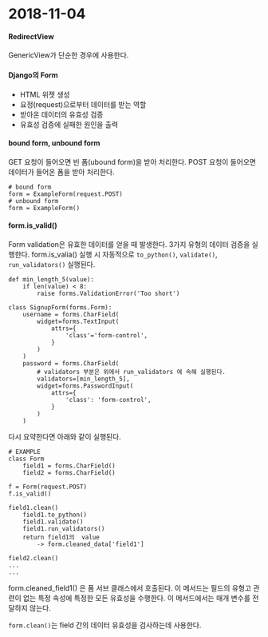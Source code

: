 # 2018-11-04

#### RedirectView
GenericView가 단순한 경우에 사용한다.

#### Django의 Form
- HTML 위젯 생성
- 요정(request)으로부터 데이터를 받는 역할
- 받아온 데이터의 유효성 검증
- 유효성 검증에 실패한 원인을 출력

#### bound form, unbound form
GET 요청이 들어오면 빈 폼(ubound form)을 받아 처리한다.
POST 요청이 들어오면 데이터가 들어온 폼을 받아 처리한다.
```
# bound form
form = ExampleForm(request.POST)
# unbound form
form = ExampleForm()
```

#### form.is_valid()
Form validation은 유효한 데이터를 얻을 때 발생한다.
3가지 유형의 데이터 검증을 실행한다.
form.is_valia() 실행 시 자동적으로 `to_python()`, `validate()`, `run_validators()` 실행된다.

```
def min_length_5(value):
	if len(value) < 8:
		raise forms.ValidationError('Too short')

class SignupForm(forms.Form):
	username = forms.CharField(
		widget=forms.TextInput(
			attrs={
				'class'='form-control',
			}
		)
	)
	password = forms.CharField(
		# validators 부분은 위에서 run_validators 에 속해 실행된다.
		validators=[min_length_5],
		widget=forms.PasswordInput(
			attrs={
				'class': 'form-control',
			}
		)
	)
```
다시 요약한다면 아래와 같이 실행된다.

```
# EXAMPLE
class Form
	field1 = forms.CharField()
	field2 = forms.CharField()
	
f = Form(request.POST)
f.is_valid()

field1.clean()
	field1.to_python()
	field1.validate()
	field1.run_validators()
	return field1의  value
		-> form.cleaned_data['field1']

field2.clean()
...
...
```

form.cleaned_field1() 은 폼 서브 클래스에서 호출된다. 이 메서드는 필드의 유형고 관련이 없는 특정 속성에 특정한 모든 유효성을 수행한다. 이 메서드에서는 매개 변수를 전달하지 않는다.

`form.clean()`는 field 간의 데이터 유효성을 검사하는데 사용한다.